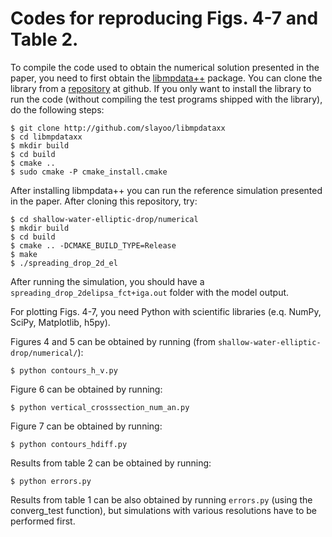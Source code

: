 Codes for reproducing Figs. 4-7 and Table 2.
===========================================

To compile the code used to obtain the numerical solution presented in the paper,
you need to first obtain the [libmpdata++](http://libmpdataxx.igf.fuw.edu.pl/) package. 
You can clone the library from a [repository](https://github.com/igfuw/libmpdataxx) at github.
If you only want to install the library to run the code (without compiling
the test programs shipped with the library), do the following steps:

    $ git clone http://github.com/slayoo/libmpdataxx
    $ cd libmpdataxx
    $ mkdir build
    $ cd build
    $ cmake ..
    $ sudo cmake -P cmake_install.cmake

After installing libmpdata++ you can run the reference simulation
presented in the paper. After cloning this repository, try:

    $ cd shallow-water-elliptic-drop/numerical
    $ mkdir build
    $ cd build
    $ cmake .. -DCMAKE_BUILD_TYPE=Release
    $ make
    $ ./spreading_drop_2d_el

After running the simulation, you should have a ``spreading_drop_2delipsa_fct+iga.out``
folder with the model output.

For plotting Figs. 4-7, you need Python with scientific libraries 
(e.q. NumPy, SciPy, Matplotlib, h5py). 

Figures 4 and 5 can be obtained by running (from ``shallow-water-elliptic-drop/numerical/``):

    $ python contours_h_v.py

Figure 6 can be obtained by running:

    $ python vertical_crosssection_num_an.py

Figure 7 can be obtained by running:

    $ python contours_hdiff.py


Results from table 2 can be obtained by running:

    $ python errors.py

Results from table 1 can be also obtained by running ``errors.py`` (using the converg_test function), but simulations with various resolutions have to be performed first.  


 
 
